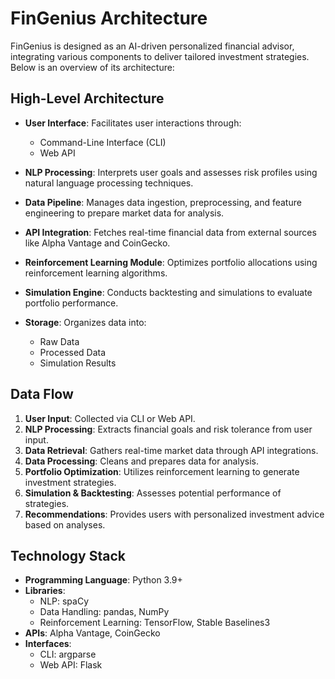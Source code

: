 # FinGenius Architecture

FinGenius is designed as an AI-driven personalized financial advisor, integrating various components to deliver tailored investment strategies. Below is an overview of its architecture:

## High-Level Architecture

- **User Interface**: Facilitates user interactions through:
  - Command-Line Interface (CLI)
  - Web API

- **NLP Processing**: Interprets user goals and assesses risk profiles using natural language processing techniques.

- **Data Pipeline**: Manages data ingestion, preprocessing, and feature engineering to prepare market data for analysis.

- **API Integration**: Fetches real-time financial data from external sources like Alpha Vantage and CoinGecko.

- **Reinforcement Learning Module**: Optimizes portfolio allocations using reinforcement learning algorithms.

- **Simulation Engine**: Conducts backtesting and simulations to evaluate portfolio performance.

- **Storage**: Organizes data into:
  - Raw Data
  - Processed Data
  - Simulation Results

## Data Flow

1. **User Input**: Collected via CLI or Web API.
2. **NLP Processing**: Extracts financial goals and risk tolerance from user input.
3. **Data Retrieval**: Gathers real-time market data through API integrations.
4. **Data Processing**: Cleans and prepares data for analysis.
5. **Portfolio Optimization**: Utilizes reinforcement learning to generate investment strategies.
6. **Simulation & Backtesting**: Assesses potential performance of strategies.
7. **Recommendations**: Provides users with personalized investment advice based on analyses.

## Technology Stack

- **Programming Language**: Python 3.9+
- **Libraries**:
  - NLP: spaCy
  - Data Handling: pandas, NumPy
  - Reinforcement Learning: TensorFlow, Stable Baselines3
- **APIs**: Alpha Vantage, CoinGecko
- **Interfaces**:
  - CLI: argparse
  - Web API: Flask
